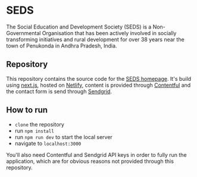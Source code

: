 # SEDS
The Social Education and Development Society (SEDS) is a Non-Governmental Organisation that has been actively involved in socially transforming initiatives and rural development for over 38 years near the town of Penukonda in Andhra Pradesh, India.

## Repository
This repository contains the source code for the [SEDS homepage](https://sedsngo.org). It's build using [next.js](https://nextjs.org), hosted on [Netlify](https://netlify.com), content is provided through [Contentful](https://contentful.com) and the contact form is send through [Sendgrid](https://sendgrid.com).

## How to run
- `clone` the repository
- run `npm install`
- run `npm run dev` to start the local server
- navigate to `localhost:3000`

You'll also need Contentful and Sendgrid API keys in order to fully run the application, which are for obvious reasons not provided through this repository.
